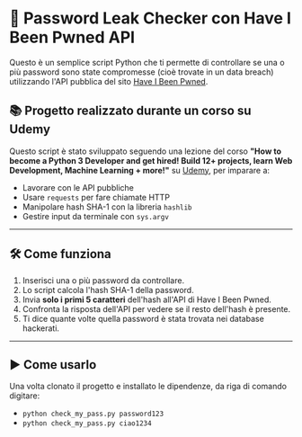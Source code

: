 # 🔐 Password Leak Checker con Have I Been Pwned API

Questo è un semplice script Python che ti permette di controllare se una o più password sono state compromesse (cioè trovate in un data breach) utilizzando l'API pubblica del sito [Have I Been Pwned](https://haveibeenpwned.com/).

## 📚 Progetto realizzato durante un corso su Udemy

Questo script è stato sviluppato seguendo una lezione del corso **"How to become a Python 3 Developer and get hired! Build 12+ projects, learn Web Development, Machine Learning + more!"** su [Udemy](https://www.udemy.com/course/complete-python-developer-zero-to-mastery), per imparare a:

- Lavorare con le API pubbliche
- Usare `requests` per fare chiamate HTTP
- Manipolare hash SHA-1 con la libreria `hashlib`
- Gestire input da terminale con `sys.argv`

---

## 🛠️ Come funziona

1. Inserisci una o più password da controllare.
2. Lo script calcola l'hash SHA-1 della password.
3. Invia **solo i primi 5 caratteri** dell'hash all'API di Have I Been Pwned.
4. Confronta la risposta dell'API per vedere se il resto dell'hash è presente.
5. Ti dice quante volte quella password è stata trovata nei database hackerati.

---

## ▶️ Come usarlo

Una volta clonato il progetto e installato le dipendenze, da riga di comando digitare:

- `python check_my_pass.py password123`
- `python check_my_pass.py ciao1234`
